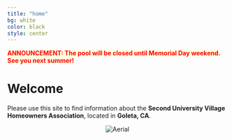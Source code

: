 ```yaml
---
title: "home"
bg: white
color: black
style: center
---
```


<span style="background-color: lightyellow; color: red">**ANNOUNCEMENT: The pool will be closed until Memorial Day weekend. See you next summer!**</span>

<span class="fa-stack subtlecircle" style="font-size:100px; background:rgba(144,238,144,0.1)">
  <i class="fa fa-circle fa-stack-2x text-white"></i>
  <i class="fa fa-home fa-stack-1x text-green"></i>
</span>

# **Welcome**
Please use this site to find information about the **Second University Village Homeowners Association**, located in **Goleta, CA**.

<center>
<img src="img/suvhoa-aerial.png" alt="Aerial" title="Aerial" />
</center>
